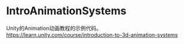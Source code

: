# IntroAnimationSystems
Unity的Animation动画教程的示例代码。https://learn.unity.com/course/introduction-to-3d-animation-systems
